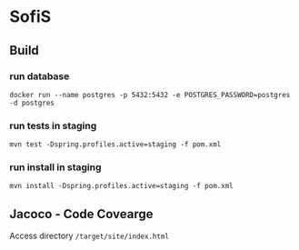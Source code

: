 # SofiS


## Build

### run database
`
docker run --name postgres -p 5432:5432 -e POSTGRES_PASSWORD=postgres -d postgres
`

### run tests in staging
`
mvn test -Dspring.profiles.active=staging -f pom.xml
`

### run install in staging
`
mvn install -Dspring.profiles.active=staging -f pom.xml
`

## Jacoco - Code Covearge
Access directory `/target/site/index.html`
